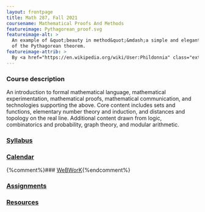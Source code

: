 ```yaml
---
layout: frontpage
title: Math 287, Fall 2021
coursename: Mathematical Proofs And Methods
featureimage: Pythagorean_proof.svg
featureimage-alt: >
  An example of &quot;beauty in method&quot;&mdash;a simple and elegant visual descriptor
  of the Pythagorean theorem.
featureimage-attrib: >
  By <a href="https://en.wikipedia.org/wiki/User:Phildonnia" class="extiw" title="wikipedia:User:Phildonnia">Phildonnia</a> at <a href="https://en.wikipedia.org/wiki/" class="extiw" title="wikipedia:">English Wikipedia</a>, <a href="https://creativecommons.org/licenses/by-sa/3.0" title="Creative Commons Attribution-Share Alike 3.0">CC BY-SA 3.0</a>, <a href="https://commons.wikimedia.org/w/index.php?curid=15334881">Link</a>
---
```


### Course description

An introduction to formal mathematical language, mathematical experimentation,
mathematical proofs, mathematical communication, and technologies supporting the above.
Core content includes sets and functions, elementary number theory and induction,
and distances and topology on the real line.
Additional content drawn from logic, combinatorics and probability, graph theory,
and modular arithmetic.


### [Syllabus](syllabus)

### [Calendar](calendar)

{%comment%}### [WeBWorK](https://calculus.boisestate.edu/webwork2/){%endcomment%}

### [Assignments](assignments)

### [Resources](resources)

